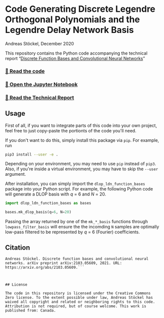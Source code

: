 # Code Generating Discrete Legendre Orthogonal Polynomials and the Legendre Delay Network Basis

Andreas Stöckel, December 2020

This repository contains the Python code accompanying the technical report “[Discrete Function Bases and Convolutional Neural Networks](https://arxiv.org/abs/2103.05609)”

### [📝 Read the code](dlop_ldn_function_bases/function_bases.py)

### [📓 Open the Jupyter Notebook](compare_bases.ipynb)

### [📒 Read the Technical Report](http://compneuro.uwaterloo.ca/files/publications/stoeckel.2021b.pdf)

## Usage

First of all, if you want to integrate parts of this code into your own project, feel free to just copy-paste the portionts of the code you'll need.

If you don't want to do this, simply install this package via `pip`. For example, run

```sh
pip3 install --user -e .
```

Depending on your environment, you may need to use `pip` instead of `pip3`. Also, if you're inside a virtual environment, you may have to skip the `--user` argument.

After installation, you can simply import the `dlop_ldn_function_bases` package into your Python script. For example, the following Python code will generate a DLOP basis with *q* = 6 and *N* = 20.
```python
import dlop_ldn_function_bases as bases

bases.mk_dlop_basis(q=6, N=20)
```

Passing the array returned by one of the `mk_*_basis` functions through `lowpass_filter_basis` will ensure the the incomding `N` samples are optimally low-pass filtered to be represented by *q* = 6 (Fourier) coefficients.

## Citation

```
Andreas Stöckel. Discrete function bases and convolutional neural networks. arXiv preprint arXiv:2103.05609, 2021. URL: https://arxiv.org/abs/2103.05609.```



## License

The code in this repository is licensed under the Creative Commons Zero license. To the extent possible under law, Andreas Stöckel has waived all copyright and related or neighboring rights to this code. Attribution is not required, but of course welcome. This work is published from: Canada.

